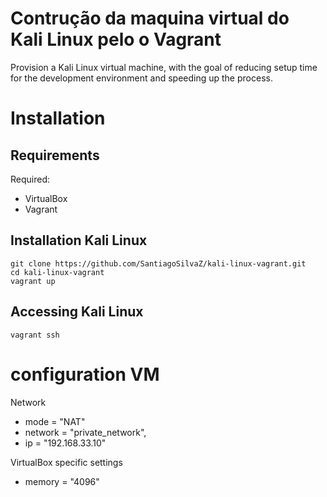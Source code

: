 # Contrução da maquina virtual do Kali Linux pelo o Vagrant

Provision a Kali Linux virtual machine, with the goal of reducing setup time for the development environment and speeding up the process.

# Installation

## Requirements

Required:
* VirtualBox
* Vagrant

## Installation Kali Linux

```
git clone https://github.com/SantiagoSilvaZ/kali-linux-vagrant.git
cd kali-linux-vagrant
vagrant up
```

## Accessing Kali Linux

```
vagrant ssh
```

# configuration VM

Network
* mode = "NAT"
* network = "private_network", 
* ip = "192.168.33.10"

VirtualBox specific settings
* memory = "4096"